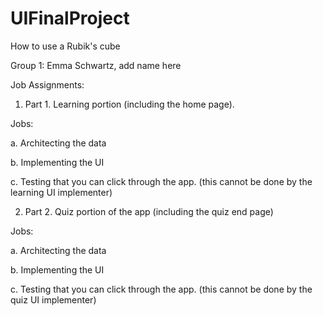 # UIFinalProject
How to use a Rubik's cube

Group 1: Emma Schwartz, add name here


Job Assignments:

1. Part 1. Learning portion (including the home page). 

Jobs: 

a. Architecting the data

b. Implementing the UI

c. Testing that you can click through the app. (this cannot be done by the learning UI implementer) 


2. Part 2. Quiz portion of the app (including the quiz end page) 

Jobs:

a. Architecting the data 

b. Implementing the UI 

c. Testing that you can click through the app. (this cannot be done by the quiz UI implementer)

